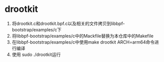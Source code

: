 # drootkit

1. 将drootkit.c和drootkit.bpf.c以及相关的文件拷贝到libbpf-bootstrap/examples/c下
2. 将libbpf-bootstrap/examples/c中的Mackfile替换为本仓库中的Makefile
3. 在libbpf-bootstrap/examples/c中使用make drootkit ARCH=arm64命令进行编译
4. 使用 sudo ./drootkit运行
